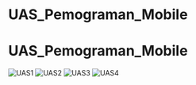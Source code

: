 # UAS_Pemograman_Mobile
# UAS_Pemograman_Mobile
![UAS1](https://user-images.githubusercontent.com/38339317/87693620-67a48800-c7b7-11ea-84b9-3e42cbd56ceb.png)
![UAS2](https://user-images.githubusercontent.com/38339317/87693692-7854fe00-c7b7-11ea-9cd4-0dbfdb5b1df3.png)
![UAS3](https://user-images.githubusercontent.com/38339317/87693698-7a1ec180-c7b7-11ea-9e8f-c10e6f96ba10.png)
![UAS4](https://user-images.githubusercontent.com/38339317/87693699-7b4fee80-c7b7-11ea-96f5-b23579222469.png)

